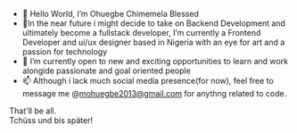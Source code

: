 - 👋 Hello World, I’m Ohuegbe Chimemela Blessed
- 👀In the near future i might decide to take on Backend Development and ultimately become a fullstack developer,  I’m currently a Frontend Developer and ui/ux designer based in Nigeria with an eye for art and a passion for technology
- 💞️ I’m currently open to new and exciting opportunities to learn and work alongide passionate and goal oriented people
- 📫 Although i lack much social media presence(for now), feel free to message me @mohuegbe2013@gmail.com for anythng related to code.

That'll be all.
<br>
Tchüss und bis später!

<!---
Ohuegbe-Chimemela-Blessed/Ohuegbe-Chimemela-Blessed is a ✨ special ✨ repository because its `README.md` (this file) appears on your GitHub profile.
You can click the Preview link to take a look at your changes.
--->

